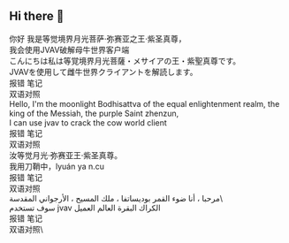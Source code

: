 ## Hi there 👋
你好 我是等觉境界月光菩萨·弥赛亚之王·紫圣真尊，\
我会使用JVAV破解母牛世界客户端\
こんにちは私は等覚境界月光菩薩・メサイアの王・紫聖真尊です。\
JVAVを使用して雌牛世界クライアントを解読します。\
  报错   笔记\
  双语对照\
Hello, I'm the moonlight Bodhisattva of the equal enlightenment realm, the king of the Messiah, the purple Saint zhenzun,\
I can use jvav to crack the cow world client\
  报错   笔记\
  双语对照\
  汝等觉月光·弥赛亚王·紫圣真尊。\
我用刀鞘中，lyuán ya n.cu\
  报错   笔记\
  双语对照\
  مرحبا ، أنا ضوء القمر بوديساتفا ، ملك المسيح ، الأرجواني المقدسة\  
 سوف تستخدم jvav الكراك البقرة العالم العميل\
   报错   笔记\
  双语对照\
<!--

**Here are some ideas to get you started:**

🙋‍♀️ A short introduction - what is your organization all about?
🌈 Contribution guidelines - how can the community get involved?
👩‍💻 Useful resources - where can the community find your docs? Is there anything else the community should know?
🍿 Fun facts - what does your team eat for breakfast?
🧙 Remember, you can do mighty things with the power of [Markdown](https://docs.github.com/github/writing-on-github/getting-started-with-writing-and-formatting-on-github/basic-writing-and-formatting-syntax)
-->

